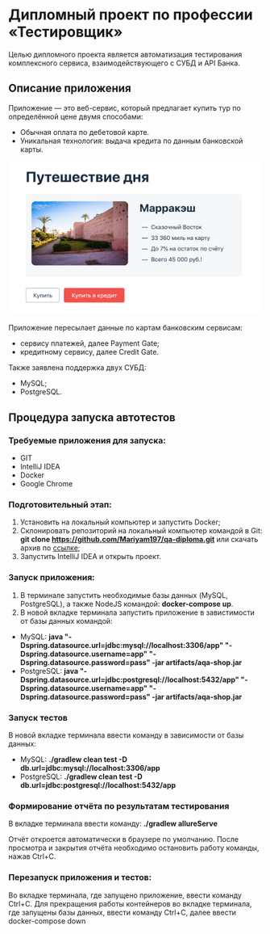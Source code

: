 # Дипломный проект по профессии «Тестировщик»
Целью дипломного проекта является автоматизация тестирования комплексного сервиса, взаимодействующего с СУБД и API Банка.

## Описание приложения
Приложение — это веб-сервис, который предлагает купить тур по определённой цене двумя способами:
- Обычная оплата по дебетовой карте.
- Уникальная технология: выдача кредита по данным банковской карты.

![img.png](img.png)

Приложение пересылает данные по картам банковским сервисам:
- сервису платежей, далее Payment Gate;
- кредитному сервису, далее Credit Gate.

Также заявлена поддержка двух СУБД:
- MySQL;
- PostgreSQL.

## Процедура запуска автотестов

### Требуемые приложения для запуска:

- GIT
- IntelliJ IDEA
- Docker
- Google Chrome

### Подготовительный этап:

1. Установить на локальный компьютер и запустить Docker;
2. Склонировать репозиторий на локальный компьютер командой в Git: **git clone https://github.com/Mariyam197/qa-diploma.git** 
или скачать архив по [ссылке](https://github.com/Mariyam197/qa-diploma);
3. Запустить IntelliJ IDEA и открыть проект.

### Запуск приложения:
1. В терминале запустить необходимые базы данных (MySQL, PostgreSQL), а также NodeJS командой: **docker-compose up**.
2. В новой вкладке терминала запустить приложение в завистимости от базы данных командой:
- MySQL: **java "-Dspring.datasource.url=jdbc:mysql://localhost:3306/app" "-Dspring.datasource.username=app" "-Dspring.datasource.password=pass" -jar artifacts/aqa-shop.jar**
- PostgreSQL: **java "-Dspring.datasource.url=jdbc:postgresql://localhost:5432/app" "-Dspring.datasource.username=app" "-Dspring.datasource.password=pass" -jar artifacts/aqa-shop.jar**

### Запуск тестов
В новой вкладке терминала ввести команду в зависимости от базы данных: 
- MySQL: **./gradlew clean test -D db.url=jdbc:mysql://localhost:3306/app**
- PostgreSQL: **./gradlew clean test -D db.url=jdbc:postgresql://localhost:5432/app**

### Формирование отчёта по результатам тестирования
В вкладке терминала ввести команду: **./gradlew allureServe**

Отчёт откроется автоматически в браузере по умолчанию. После просмотра и закрытия отчёта необходимо остановить работу команды, нажав Ctrl+С.

### Перезапуск приложения и тестов:
Во вкладке терминала, где запущено приложение, ввести команду Ctrl+С. 
Для прекращения работы контейнеров во вкладке терминала, где запущены базы данных, ввести команду Ctrl+С, далее ввести 
docker-compose down









